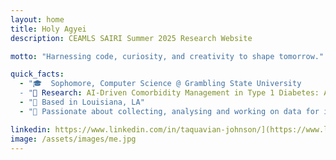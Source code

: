 ```yaml
---
layout: home
title: Holy Agyei
description: CEAMLS SAIRI Summer 2025 Research Website

motto: "Harnessing code, curiosity, and creativity to shape tomorrow."

quick_facts:
  - "🎓  Sophomore, Computer Science @ Grambling State University
  - "🔬 Research: AI-Driven Comorbidity Management in Type 1 Diabetes: A Reinforcement Learning Approach"
  - "📍 Based in Louisiana, LA"
  - "🚀 Passionate about collecting, analysing and working on data for impacts"

linkedin: https://www.linkedin.com/in/taquavian-johnson/](https://www.linkedin.com/in/holy-agyei-247bab313/
image: /assets/images/me.jpg
---
```

